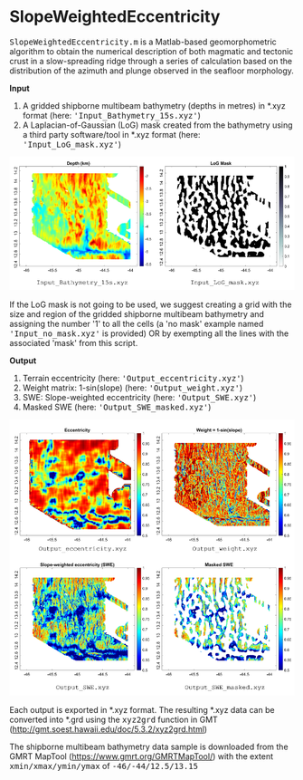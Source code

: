 # SlopeWeightedEccentricity

<tt>SlopeWeightedEccentricity.m</tt> is a Matlab-based geomorphometric algorithm to obtain the numerical description of both magmatic and tectonic crust in a slow-spreading ridge through a series of calculation based on the distribution of the azimuth and plunge observed in the seafloor morphology.

<b>Input</b>
1. A gridded shipborne multibeam bathymetry (depths in metres) in *.xyz format (here: <tt>'Input_Bathymetry_15s.xyz'</tt>)
2. A Laplacian-of-Gaussian (LoG) mask created from the bathymetry using a third party software/tool in *.xyz format (here: <tt>'Input_LoG_mask.xyz'</tt>)

![Input](https://github.com/alodiaga/SlopeWeightedEccentricity/blob/main/Images/Input_images.png)

If the LoG mask is not going to be used, we suggest creating a grid with the size and region of the gridded shipborne multibeam bathymetry and assigning the number '1' to all the cells (a 'no mask' example named <tt>'Input_no_mask.xyz'</tt> is provided) OR by exempting all the lines with the associated 'mask' from this script.

<b>Output</b>
1. Terrain eccentricity (here: <tt>'Output_eccentricity.xyz'</tt>)
2. Weight matrix: 1-sin(slope) (here: <tt>'Output_weight.xyz'</tt>)
3. SWE: Slope-weighted eccentricity (here: <tt>'Output_SWE.xyz'</tt>)
4. Masked SWE (here: <tt>'Output_SWE_masked.xyz'</tt>)

![Output](https://github.com/alodiaga/SlopeWeightedEccentricity/blob/main/Images/Output_images.png)

Each output is exported in *.xyz format. The resulting *.xyz data can be converted into *.grd using the <tt>xyz2grd</tt> function in GMT (http://gmt.soest.hawaii.edu/doc/5.3.2/xyz2grd.html)

The shipborne multibeam bathymetry data sample is downloaded from the GMRT MapTool (https://www.gmrt.org/GMRTMapTool/) with the extent <tt>xmin/xmax/ymin/ymax</tt> of <tt>-46/-44/12.5/13.15</tt>

